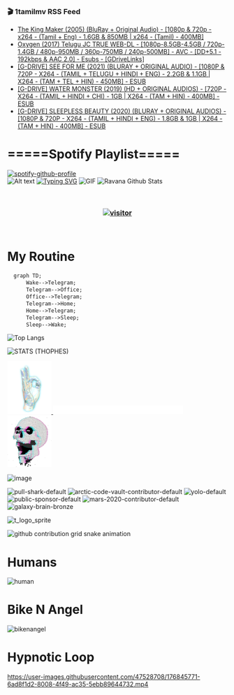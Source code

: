 ### 🎬 1tamilmv RSS Feed

<!-- BLOG-POST-LIST:START -->
- [The King Maker &lpar;2005&rpar; &lpar;BluRay + Original Audio&rpar; - [1080p &amp; 720p - x264 - &lpar;Tamil + Eng&rpar; - 1.6GB &amp; 850MB | x264 - &lpar;Tamil&rpar; - 400MB]](https://www.1tamilmv.space/index.php?/forums/topic/164977-the-king-maker-2005-bluray-original-audio-1080p-720p-x264-tamil-eng-16gb-850mb-x264-tamil-400mb/&do=findComment&comment=329836)
- [Oxygen &lpar;2017&rpar; Telugu JC TRUE WEB-DL - [1080p-8.5GB-4.5GB / 720p-1.4GB / 480p-950MB / 360p-750MB / 240p-500MB] - AVC - [DD+5.1 - 192kbps &amp; AAC 2.0] - Esubs - [GDriveLinks]](https://www.1tamilmv.space/index.php?/forums/topic/165028-oxygen-2017-telugu-jc-true-web-dl-1080p-85gb-45gb-720p-14gb-480p-950mb-360p-750mb-240p-500mb-avc-dd51-192kbps-aac-20-esubs-gdrivelinks/&do=findComment&comment=329835)
- [[G-DRIVE] SEE FOR ME &lpar;2021&rpar; &lpar;BLURAY + ORIGINAL AUDIO&rpar; - [1080P &amp; 720P - X264 - &lpar;TAMIL + TELUGU + HINDI + ENG&rpar; - 2.2GB &amp; 1.1GB | X264 - &lpar;TAM + TEL + HIN&rpar; - 450MB] - ESUB](https://www.1tamilmv.space/index.php?/forums/topic/165027-g-drive-see-for-me-2021-bluray-original-audio-1080p-720p-x264-tamil-telugu-hindi-eng-22gb-11gb-x264-tam-tel-hin-450mb-esub/&do=findComment&comment=329834)
- [[G-DRIVE] WATER MONSTER &lpar;2019&rpar; &lpar;HD + ORIGINAL AUDIOS&rpar; - [720P - X264 - &lpar;TAMIL + HINDI + CHI&rpar; - 1GB | X264 - &lpar;TAM + HIN&rpar; - 400MB] - ESUB](https://www.1tamilmv.space/index.php?/forums/topic/165026-g-drive-water-monster-2019-hd-original-audios-720p-x264-tamil-hindi-chi-1gb-x264-tam-hin-400mb-esub/&do=findComment&comment=329833)
- [[G-DRIVE] SLEEPLESS BEAUTY &lpar;2020&rpar; &lpar;BLURAY + ORIGINAL AUDIOS&rpar; - [1080P &amp; 720P - X264 - &lpar;TAMIL + HINDI + ENG&rpar; - 1.8GB &amp; 1GB | X264 - &lpar;TAM + HIN&rpar; - 400MB] - ESUB](https://www.1tamilmv.space/index.php?/forums/topic/165025-g-drive-sleepless-beauty-2020-bluray-original-audios-1080p-720p-x264-tamil-hindi-eng-18gb-1gb-x264-tam-hin-400mb-esub/&do=findComment&comment=329832)
<!-- BLOG-POST-LIST:END -->

# =====Spotify Playlist=====
[![spotify-github-profile](https://spotify-github-profile.vercel.app/api/view?uid=31rfzgmuvvewegdlxvlev4ynz4vu&cover_image=true&theme=default&bar_color=53b14f&bar_color_cover=true)](https://ravana69.github.io/rss)
</br>
![Alt text](https://spotify-recently-played-readme.vercel.app/api?user=31rfzgmuvvewegdlxvlev4ynz4vu)
[![Typing SVG](https://readme-typing-svg.herokuapp.com?color=%2336BCF7&center=true&vCenter=true&multiline=true&height=81&lines=I+AM+RAVANA;CONTACT+ME+ON+TELEGRAM%3A+%40R4V4N4)](https://git.io/typing-svg)
<img align="centre" height="400px" width="490px" alt="GIF" src="https://github.com/ravana69/ravana69/blob/master/rvm.gif" />
![Ravana Github Stats](https://github-readme-stats.vercel.app/api?username=ravana69&&show_icons=true&theme=radical)

<br />
<h3 align="center"> <a href="https://t.me/r4v4n4"><img src="https://profile-counter.glitch.me/ravana69/count.svg" alt="visitor" width="600"></a> </h3>
</br>

<H1>My Routine</H1>

```mermaid
  graph TD;
      Wake-->Telegram;
      Telegram-->Office;
      Office-->Telegram;
      Telegram-->Home;
      Home-->Telegram;
      Telegram-->Sleep;
      Sleep-->Wake;
```
![Top Langs](https://github-readme-stats.vercel.app/api/top-langs/?username=ravana69&&show_icons=true&theme=radical)

![STATS (THOPHES)](https://github-profile-trophy.vercel.app/?username=ravana69&theme=gruvbox&margin-w=10&margin-h=15&column=8)
<br />
<p align="left">
    <a href="#">
        <img width="20%" src="./assets/images/hand.gif" alt="" />
    </a>
    <a href="#">
        <img width="59%" src="./assets/images/spacer.png" alt="" >
    </a>
    <a href="#">
        <img width="20%" src="./assets/images/skull.gif" alt="" />
    </a>
</p>


![image](https://user-images.githubusercontent.com/47528708/175298537-0623dc00-7b1a-4ec1-b5b1-71768763a234.png)

<img width="148" alt="pull-shark-default" src="https://user-images.githubusercontent.com/47528708/176419715-70981865-4dc6-489a-8a1a-06842db67b15.gif"> <img width="148" alt="arctic-code-vault-contributor-default" src="https://user-images.githubusercontent.com/47528708/175267501-e1fbbb8f-c2b2-4882-b865-2ac4debef26c.png"> <img width="148" alt="yolo-default" src="https://user-images.githubusercontent.com/47528708/175267654-281a1880-1129-4b7b-bf2f-de5dd2bc5afa.png"> <img width="148" alt="public-sponsor-default" src="https://user-images.githubusercontent.com/47528708/175268448-2e78cc75-fb25-4d76-bd22-7df520446b45.png"> <img width="148" alt="mars-2020-contributor-default" src="https://user-images.githubusercontent.com/47528708/175268475-de6d987a-3be9-4353-86a5-23b422559355.png"> <img width="148" alt="galaxy-brain-bronze" src="https://user-images.githubusercontent.com/47528708/176419717-e2fdca8b-0fdc-47dd-9511-a7ff52178a33.gif">

![t_logo_sprite](https://user-images.githubusercontent.com/47528708/175293007-21ff1792-1fca-4be3-bcae-12fdc3aa414f.svg)

![github contribution grid snake animation](https://raw.githubusercontent.com/ravana69/ravana69/output/github-contribution-grid-snake-dark.svg#gh-dark-mode-only)

# Humans
<img width="170" alt="human" src="https://user-images.githubusercontent.com/47528708/176413829-c142d478-1c96-4c3c-a2a4-2dd35374c335.gif">

# Bike N Angel
<img width="170" alt="bikenangel" src="https://user-images.githubusercontent.com/47528708/176616968-3a44f91e-8016-477c-9bb5-c4689a1adbee.gif">

# Hypnotic Loop

https://user-images.githubusercontent.com/47528708/176845771-6ad8f1d2-8008-4f49-ac35-5ebb89644732.mp4


